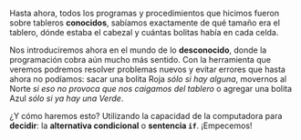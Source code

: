 Hasta ahora, todos los programas y procedimientos que hicimos fueron sobre tableros **conocidos**, sabíamos exactamente de qué tamaño era el tablero, dónde estaba el cabezal y cuántas bolitas había en cada celda.

Nos introduciremos ahora en el mundo de lo **desconocido**, donde la programación cobra aún mucho más sentido. Con la herramienta que veremos podremos resolver problemas nuevos y evitar errores que hasta ahora no podíamos: sacar una bolita Roja _sólo si hay alguna_, movernos al Norte _si eso no provoca que nos caigamos del tablero_ o agregar una bolita Azul _sólo si ya hay una Verde_.

¿Y cómo haremos esto? Utilizando la capacidad de la computadora para **decidir**: la **alternativa condicional** o **sentencia `if`**. ¡Empecemos!